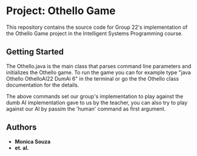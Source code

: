 # Project: Othello Game

This repository contains the source code for Group 22's implementation
of the Othello Game project in the Intelligent Systems Programming course.

## Getting Started

The Othello.java is the main class that parses command line parameters and initializes the Othello game.
To run the game you can for example type "java Othello OthelloAI22 DumAi 6" in the terminal or go the the Othello class documentation
for the details.

The above commands set our group's implementation to play against the dumb AI implementation gave to us by the teacher, you can also try to play against our AI
by passim the 'human' command as first argument.

## Authors

* **Monica Souza**
* **et. al.**

